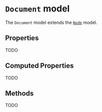 # `Document` model

The `Document` model extends the [`Node`](./Node.md) model.

## Properties

TODO

## Computed Properties

TODO

## Methods

TODO